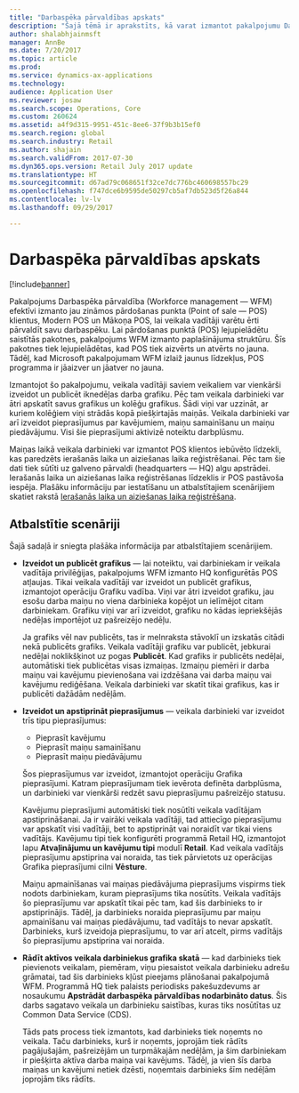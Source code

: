 ```yaml
---
title: "Darbaspēka pārvaldības apskats"
description: "Šajā tēmā ir aprakstīts, kā varat izmantot pakalpojumu Darbaspēka pārvaldība (Workforce management — WFM), lai efektīvi lietotu jau zināmos pārdošanas punkta (Point of sale — POS) klientus, Modern POS un Mākoņa POS, un veikala vadītāji varētu ērti pārvaldīt savu darbaspēku."
author: shalabhjainmsft
manager: AnnBe
ms.date: 7/20/2017
ms.topic: article
ms.prod: 
ms.service: dynamics-ax-applications
ms.technology: 
audience: Application User
ms.reviewer: josaw
ms.search.scope: Operations, Core
ms.custom: 260624
ms.assetid: a4f9d315-9951-451c-8ee6-37f9b3b15ef0
ms.search.region: global
ms.search.industry: Retail
ms.author: shajain
ms.search.validFrom: 2017-07-30
ms.dyn365.ops.version: Retail July 2017 update
ms.translationtype: HT
ms.sourcegitcommit: d67ad79c068651f32ce7dc776bc460698557bc29
ms.openlocfilehash: f747dce6b9595de50297cb5af7db523d5f26a844
ms.contentlocale: lv-lv
ms.lasthandoff: 09/29/2017

---
```


# <a name="workforce-management-overview"></a>Darbaspēka pārvaldības apskats

[!include[banner](includes/banner.md)]
    
Pakalpojums Darbaspēka pārvaldība (Workforce management — WFM) efektīvi izmanto jau zināmos pārdošanas punkta (Point of sale — POS) klientus, Modern POS un Mākoņa POS, lai veikala vadītāji varētu ērti pārvaldīt savu darbaspēku. Lai pārdošanas punktā (POS) lejupielādētu saistītās pakotnes, pakalpojums WFM izmanto paplašinājuma struktūru. Šīs pakotnes tiek lejupielādētas, kad POS tiek aizvērts un atvērts no jauna. Tādēļ, kad Microsoft pakalpojumam WFM izlaiž jaunus līdzekļus, POS programma ir jāaizver un jāatver no jauna.

Izmantojot šo pakalpojumu, veikala vadītāji saviem veikaliem var vienkārši izveidot un publicēt iknedēļas darba grafiku. Pēc tam veikala darbinieki var ātri apskatīt savus grafikus un kolēģu grafikus. Šādi viņi var uzzināt, ar kuriem kolēģiem viņi strādās kopā piešķirtajās maiņās. Veikala darbinieki var arī izveidot pieprasījumus par kavējumiem, maiņu samainīšanu un maiņu piedāvājumu. Visi šie pieprasījumi aktivizē noteiktu darbplūsmu.

Maiņas laikā veikala darbinieki var izmantot POS klientos iebūvēto līdzekli, kas paredzēts ierašanās laika un aiziešanas laika reģistrēšanai. Pēc tam šie dati tiek sūtīti uz galveno pārvaldi (headquarters — HQ) algu apstrādei. Ierašanās laika un aiziešanas laika reģistrēšanas līdzeklis ir POS pastāvoša iespēja. Plašāku informāciju par iestatīšanu un atbalstītajiem scenārijiem skatiet rakstā [Ierašanās laika un aiziešanas laika reģistrēšana](retail-time-attendance.md).

## <a name="supported-scenarios"></a>Atbalstītie scenāriji
Šajā sadaļā ir sniegta plašāka informācija par atbalstītajiem scenārijiem.

- **Izveidot un publicēt grafikus** — lai noteiktu, vai darbiniekam ir veikala vadītāja privilēģijas, pakalpojums WFM izmanto HQ konfigurētās POS atļaujas. Tikai veikala vadītāji var izveidot un publicēt grafikus, izmantojot operāciju Grafiku vadība. Viņi var ātri izveidot grafiku, jau esošu darba maiņu no viena darbinieka kopējot un ielīmējot citam darbiniekam. Grafiku viņi var arī izveidot, grafiku no kādas iepriekšējās nedēļas importējot uz pašreizējo nedēļu.

    Ja grafiks vēl nav publicēts, tas ir melnraksta stāvoklī un izskatās citādi nekā publicēts grafiks. Veikala vadītāji grafiku var publicēt, jebkurai nedēļai noklikšķinot uz pogas **Publicēt**. Kad grafiks ir publicēts nedēļai, automātiski tiek publicētas visas izmaiņas. Izmaiņu piemēri ir darba maiņu vai kavējumu pievienošana vai izdzēšana vai darba maiņu vai kavējumu rediģēšana. Veikala darbinieki var skatīt tikai grafikus, kas ir publicēti dažādām nedēļām.
    
- **Izveidot un apstiprināt pieprasījumus** — veikala darbinieki var izveidot trīs tipu pieprasījumus:

    - Pieprasīt kavējumu
    - Pieprasīt maiņu samainīšanu
    - Pieprasīt maiņu piedāvājumu

    Šos pieprasījumus var izveidot, izmantojot operāciju Grafika pieprasījumi. Katram pieprasījumam tiek ievērota definēta darbplūsma, un darbinieki var vienkārši redzēt savu pieprasījumu pašreizējo statusu.
    
    Kavējumu pieprasījumi automātiski tiek nosūtīti veikala vadītājam apstiprināšanai. Ja ir vairāki veikala vadītāji, tad attiecīgo pieprasījumu var apskatīt visi vadītāji, bet to apstiprināt vai noraidīt var tikai viens vadītājs. Kavējumu tipi tiek konfigurēti programmā Retail HQ, izmantojot lapu **Atvaļinājumu un kavējumu tipi** modulī **Retail**. Kad veikala vadītājs pieprasījumu apstiprina vai noraida, tas tiek pārvietots uz operācijas Grafika pieprasījumi cilni **Vēsture**.
    
    Maiņu apmainīšanas vai maiņas piedāvājuma pieprasījums vispirms tiek nodots darbiniekam, kuram pieprasījums tika nosūtīts. Veikala vadītājs šo pieprasījumu var apskatīt tikai pēc tam, kad šis darbinieks to ir apstiprinājis. Tādēļ, ja darbinieks noraida pieprasījumu par maiņu apmainīšanu vai maiņas piedāvājumu, tad vadītājs to nevar apskatīt. Darbinieks, kurš izveidoja pieprasījumu, to var arī atcelt, pirms vadītājs šo pieprasījumu apstiprina vai noraida.

- **Rādīt aktīvos veikala darbiniekus grafika skatā** — kad darbinieks tiek pievienots veikalam, piemēram, viņu piesaistot veikala darbinieku adrešu grāmatai, tad šis darbinieks kļūst pieejams plānošanai pakalpojumā WFM. Programmā HQ tiek palaists periodisks pakešuzdevums ar nosaukumu **Apstrādāt darbaspēka pārvaldības nodarbināto datus**. Šis darbs sagatavo veikala un darbinieku saistības, kuras tiks nosūtītas uz Common Data Service (CDS).

    Tāds pats process tiek izmantots, kad darbinieks tiek noņemts no veikala. Taču darbinieks, kurš ir noņemts, joprojām tiek rādīts pagājušajām, pašreizējām un turpmākajām nedēļām, ja šim darbiniekam ir piešķirta aktīva darba maiņa vai kavējums. Tādēļ, ja vien šīs darba maiņas un kavējumi netiek dzēsti, noņemtais darbinieks šīm nedēļām joprojām tiks rādīts.

